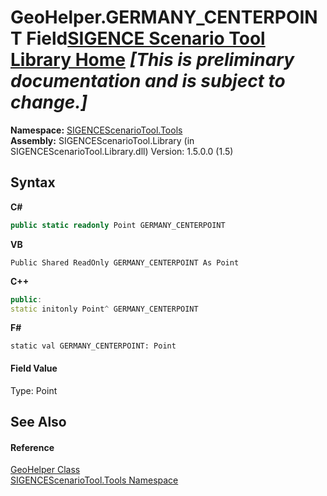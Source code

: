 # GeoHelper.GERMANY_CENTERPOINT Field<a href="https://github.com/ObiWanLansi/SIGENCE-Scenario-Tool">SIGENCE Scenario Tool Library Home</a> _**\[This is preliminary documentation and is subject to change.\]**_



**Namespace:**&nbsp;<a href="ed07aae6-c2f9-b6d8-effe-51b38a92d007.md">SIGENCEScenarioTool.Tools</a><br />**Assembly:**&nbsp;SIGENCEScenarioTool.Library (in SIGENCEScenarioTool.Library.dll) Version: 1.5.0.0 (1.5)

## Syntax

**C#**<br />
``` C#
public static readonly Point GERMANY_CENTERPOINT
```

**VB**<br />
``` VB
Public Shared ReadOnly GERMANY_CENTERPOINT As Point
```

**C++**<br />
``` C++
public:
static initonly Point^ GERMANY_CENTERPOINT
```

**F#**<br />
``` F#
static val GERMANY_CENTERPOINT: Point
```


#### Field Value
Type: Point

## See Also


#### Reference
<a href="fbd9ab62-c447-71b4-1627-83122ba2fbdf.md">GeoHelper Class</a><br /><a href="ed07aae6-c2f9-b6d8-effe-51b38a92d007.md">SIGENCEScenarioTool.Tools Namespace</a><br />